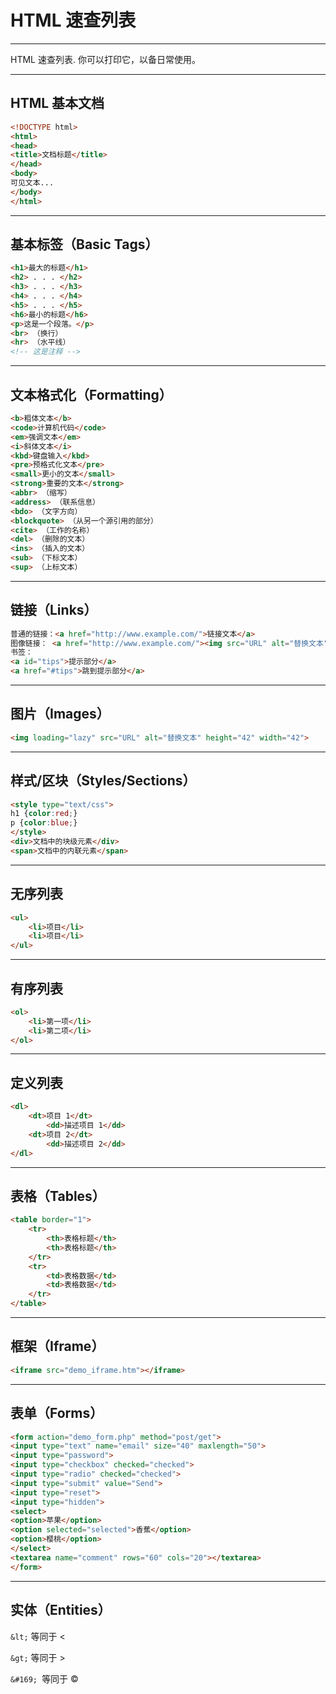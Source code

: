 # HTML 速查列表

------

HTML 速查列表. 你可以打印它，以备日常使用。

------

## HTML 基本文档

```html
<!DOCTYPE html> 
<html>
<head> 
<title>文档标题</title>
</head>
<body> 
可见文本... 
</body> 
</html>
```


------

## 基本标签（Basic Tags）

```html
<h1>最大的标题</h1> 
<h2> . . . </h2>
<h3> . . . </h3>
<h4> . . . </h4> 
<h5> . . . </h5> 
<h6>最小的标题</h6> 
<p>这是一个段落。</p> 
<br> （换行） 
<hr> （水平线） 
<!-- 这是注释 -->
```

------

## 文本格式化（Formatting）

```html
<b>粗体文本</b>
<code>计算机代码</code> 
<em>强调文本</em>
<i>斜体文本</i> 
<kbd>键盘输入</kbd>  
<pre>预格式化文本</pre>
<small>更小的文本</small> 
<strong>重要的文本</strong>
<abbr> （缩写）
<address> （联系信息）
<bdo> （文字方向） 
<blockquote> （从另一个源引用的部分）
<cite> （工作的名称）
<del> （删除的文本） 
<ins> （插入的文本） 
<sub> （下标文本） 
<sup> （上标文本）
```



------

## 链接（Links）

```html
普通的链接：<a href="http://www.example.com/">链接文本</a> 
图像链接： <a href="http://www.example.com/"><img src="URL" alt="替换文本"></a> 邮件链接： <a href="mailto:webmaster@example.com">发送e-mail</a> 
书签：
<a id="tips">提示部分</a> 
<a href="#tips">跳到提示部分</a>
```



------

## 图片（Images）

```html
<img loading="lazy" src="URL" alt="替换文本" height="42" width="42">
```



------

## 样式/区块（Styles/Sections）

```html
<style type="text/css">
h1 {color:red;} 
p {color:blue;}
</style>
<div>文档中的块级元素</div> 
<span>文档中的内联元素</span>
```



------

## 无序列表

```html
<ul>    
	<li>项目</li>  
	<li>项目</li> 
</ul>
```

------

## 有序列表

```html
<ol>   
	<li>第一项</li>  
	<li>第二项</li> 
</ol>
```

------

## 定义列表

```html
<dl> 
	<dt>项目 1</dt>  
		<dd>描述项目 1</dd>  
	<dt>项目 2</dt>   
		<dd>描述项目 2</dd> 
</dl>
```



------

## 表格（Tables）

```html
<table border="1"> 
	<tr>   
		<th>表格标题</th>  
		<th>表格标题</th>  
	</tr>  
	<tr>   
		<td>表格数据</td>    
		<td>表格数据</td>   
	</tr> 
</table>
```



------

## 框架（Iframe）

```html
<iframe src="demo_iframe.htm"></iframe>
```



------

## 表单（Forms）

```html
<form action="demo_form.php" method="post/get">
<input type="text" name="email" size="40" maxlength="50"> 
<input type="password">
<input type="checkbox" checked="checked">
<input type="radio" checked="checked">
<input type="submit" value="Send"> 
<input type="reset"> 
<input type="hidden">
<select>
<option>苹果</option> 
<option selected="selected">香蕉</option> 
<option>樱桃</option> 
</select>
<textarea name="comment" rows="60" cols="20"></textarea>  
</form>
```



------

## 实体（Entities）

`&lt;` 等同于 <

 `&gt;` 等同于 > 

`&#169; `等同于 ©